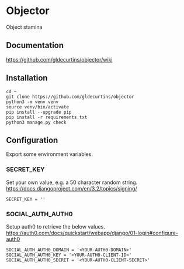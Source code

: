 # Objector
Object stamina

## Documentation
https://github.com/gldecurtins/objector/wiki

## Installation

```
cd ~
git clone https://github.com/gldecurtins/objector
python3 -m venv venv
source venv/bin/activate
pip install --upgrade pip
pip install -r requirements.txt
python3 manage.py check
```

## Configuration
Export some environment variables.

### SECRET_KEY
Set your own value, e.g. a 50 character random string.
https://docs.djangoproject.com/en/3.2/topics/signing/

```
SECRET_KEY = ''
```

### SOCIAL_AUTH_AUTH0
Setup auth0 to retrieve the below values.
https://auth0.com/docs/quickstart/webapp/django/01-login#configure-auth0

```
SOCIAL_AUTH_AUTH0_DOMAIN = '<YOUR-AUTH0-DOMAIN>'
SOCIAL_AUTH_AUTH0_KEY = '<YOUR-AUTH0-CLIENT-ID>'
SOCIAL_AUTH_AUTH0_SECRET = '<YOUR-AUTH0-CLIENT-SECRET>'
```
